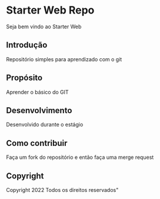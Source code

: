 # Starter Web Repo

Seja bem vindo ao Starter Web

## Introdução

Repositório simples para aprendizado com o git 

## Propósito

Aprender o básico do GIT

## Desenvolvimento

Desenvolvido durante o estágio

## Como contribuir
Faça um fork do repositório e então faça uma merge request

## Copyright
Copyright 2022
Todos os direitos reservados"

